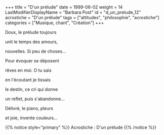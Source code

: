 +++
title = "D'un prélude"
date = 1999-06-02
weight = 14
LastModifierDisplayName = "Barbara Post"
id = "d_un_prelude_12"
acrostiche = "D'un prélude"
tags = ["attitudes", "philosophie", "acrostiche"]
categories = ["Musique, chant", "Création"]
+++

Doux, le prélude toujours

unit le temps des amours,

nouvelles. Si peu de choses...

Pour évoquer se déposent

rêves en moi. O tu sais

en l'écoutant je tissais

le destin, ce cri qui donne

un reflet, puis s'abandonne...

Délivré, le piano, pleurs

et joie, invente couleurs...

{{% notice style="primary" %}}
Acrostiche : D'un prélude
{{% /notice %}}
